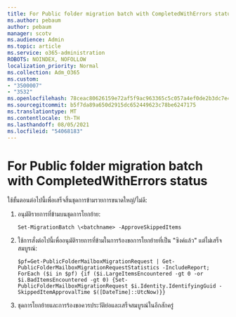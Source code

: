 ```yaml
---
title: For Public folder migration batch with CompletedWithErrors status
ms.author: pebaum
author: pebaum
manager: scotv
ms.audience: Admin
ms.topic: article
ms.service: o365-administration
ROBOTS: NOINDEX, NOFOLLOW
localization_priority: Normal
ms.collection: Adm_O365
ms.custom:
- "3500007"
- "3532"
ms.openlocfilehash: 78ceac80626159e72af5f9ac963365c5c057a4ef0de2b3dc7e4cde5e5cc155e5
ms.sourcegitcommit: b5f7da89a650d2915dc652449623c78be6247175
ms.translationtype: MT
ms.contentlocale: th-TH
ms.lasthandoff: 08/05/2021
ms.locfileid: "54068183"
---
```

# <a name="for-public-folder-migration-batch-with-completedwitherrors-status"></a>For Public folder migration batch with CompletedWithErrors status

ใช้ขั้นตอนต่อไปนี้เพื่อเสร็จสิ้นชุดการข้ามรายการขนาดใหญ่/ไม่ดี: 
1. อนุมัติรายการที่ข้ามบนชุดการโยกย้าย:

    `Set-MigrationBatch \<batchname> -ApproveSkippedItems` 
2. ใช้การสั่งต่อไปนี้เพื่ออนุมัติรายการที่ข้ามในการร้องขอการโยกย้ายที่เป็น "ซิงค์แล้ว" แต่ไม่เสร็จสมบูรณ์:

    `$pf=Get-PublicFolderMailboxMigrationRequest | Get-PublicFolderMailboxMigrationRequestStatistics -IncludeReport; ForEach ($i in $pf) {if ($i.LargeItemsEncountered -gt 0 -or $i.BadItemsEncountered -gt 0) {Set-PublicFolderMailboxMigrationRequest $i.Identity.IdentifyingGuid -SkippedItemApprovalTime $([DateTime]::UtcNow)}}`
3. ชุดการโยกย้ายและการร้องขอควรประวัติย่อและเสร็จสมบูรณ์ในอีกสักครู่

